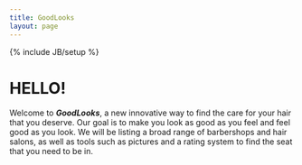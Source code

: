 ```yaml
---
title: GoodLooks
layout: page
---
```

{% include JB/setup %}


# HELLO!

Welcome to **_GoodLooks_**, a new innovative way to find the care for your hair that you deserve. Our goal is to make you look as good as you feel and feel good as you look. We will be listing a broad range of barbershops and hair salons, as well as tools such as pictures and a rating system to find the seat that you need to be in.
